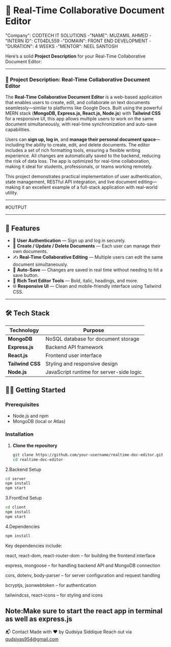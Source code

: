  # 📝 Real-Time Collaborative Document Editor

 "Company": CODTECH IT SOLUTIONS -"NAME": MUZAMIL AHMED -"INTERN ID": CT04DL559 -"DOMAIN": FRONT END DEVELOPMENT -"DURATION": 4 WEEKS -"MENTOR": NEEL SANTOSH

 Here’s a solid **Project Description** for your Real-Time Collaborative Document Editor:

---

### 📝 **Project Description: Real-Time Collaborative Document Editor**

The **Real-Time Collaborative Document Editor** is a web-based application that enables users to create, edit, and collaborate on text documents seamlessly—similar to platforms like Google Docs. Built using the powerful MERN stack (**MongoDB, Express.js, React.js, Node.js**) with **Tailwind CSS** for a responsive UI, this app allows multiple users to work on the same document simultaneously, with real-time synchronization and auto-save capabilities.

Users can **sign up, log in**, and **manage their personal document space**—including the ability to create, edit, and delete documents. The editor includes a set of rich formatting tools, ensuring a flexible writing experience. All changes are automatically saved to the backend, reducing the risk of data loss. The app is optimized for real-time collaboration, making it ideal for students, professionals, or teams working remotely.

This project demonstrates practical implementation of user authentication, state management, RESTful API integration, and live document editing—making it an excellent example of a full-stack application with real-world utility.

---
#OUTPUT


---
## 🚀 Features

- 👥 **User Authentication** — Sign up and log in securely.
- 📄 **Create / Update / Delete Documents** — Each user can manage their own documents.
- ✍️ **Real-Time Collaborative Editing** — Multiple users can edit the same document simultaneously.
- 💾 **Auto-Save** — Changes are saved in real time without needing to hit a save button.
- 🎨 **Rich Text Editor Tools** — Bold, italic, headings, and more.
- 🌐 **Responsive UI** — Clean and mobile-friendly interface using Tailwind CSS.
---
## 🛠️ Tech Stack

| Technology  | Purpose                        |
|-------------|--------------------------------|
| **MongoDB** | NoSQL database for document storage |
| **Express.js** | Backend API framework |
| **React.js** | Frontend user interface |
| **Tailwind CSS** | Styling and responsive design |
| **Node.js** | JavaScript runtime for server-side logic |

## 🧑‍💻 Getting Started

### Prerequisites

- Node.js and npm
- MongoDB (local or Atlas)

### Installation

1. **Clone the repository**
   ```bash
   git clone https://github.com/your-username/realtime-doc-editor.git
   cd realtime-doc-editor
   ```
2.Backend Setup
   ```bash
   cd server
npm install
npm start
```
3.FrontEnd Setup
```bash
cd client
npm install
npm start
```
4.Dependencies
```bash
npm install
```
Key dependencies include:

react, react-dom, react-router-dom – for building the frontend interface

express, mongoose – for handling backend API and MongoDB connection

cors, dotenv, body-parser – for server configuration and request handling

bcryptjs, jsonwebtoken – for authentication

tailwindcss, react-icons – for styling and icons

Note:Make sure to start the react app in terminal as well as express.js
---

📬 Contact
Made with ❤️ by Qudsiya Siddique
Reach out via qudsiyas954@gmail.com
